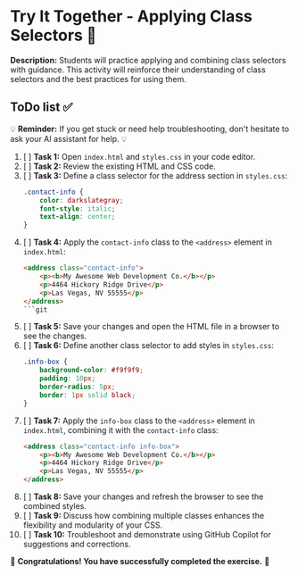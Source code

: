 # Try It Together - Applying Class Selectors 🤝

**Description:**
Students will practice applying and combining class selectors with guidance. This activity will reinforce their understanding of class selectors and the best practices for using them.

## ToDo list ✅

💡 **Reminder:** If you get stuck or need help troubleshooting, don't hesitate to ask your AI assistant for help. 💡

1. [ ] **Task 1:** Open `index.html` and `styles.css` in your code editor.
2. [ ] **Task 2:** Review the existing HTML and CSS code.
3. [ ] **Task 3:** Define a class selector for the address section in `styles.css`:
    ```css
    .contact-info {
        color: darkslategray;
        font-style: italic;
        text-align: center;
    }
    ```
4. [ ] **Task 4:** Apply the `contact-info` class to the `<address>` element in `index.html`:
    ```html
    <address class="contact-info">
        <p><b>My Awesome Web Development Co.</b></p>
        <p>4464 Hickory Ridge Drive</p>
        <p>Las Vegas, NV 55555</p>
    </address>
    ```git 
5. [ ] **Task 5:** Save your changes and open the HTML file in a browser to see the changes.
6. [ ] **Task 6:** Define another class selector to add styles in `styles.css`:
    ```css
    .info-box {
        background-color: #f9f9f9;
        padding: 10px;
        border-radius: 5px;
        border: 1px solid black;
    }
    ```
7. [ ] **Task 7:** Apply the `info-box` class to the `<address>` element in `index.html`, combining it with the `contact-info` class:
    ```html
    <address class="contact-info info-box">
        <p><b>My Awesome Web Development Co.</b></p>
        <p>4464 Hickory Ridge Drive</p>
        <p>Las Vegas, NV 55555</p>
    </address>
    ```
8. [ ] **Task 8:** Save your changes and refresh the browser to see the combined styles.
9. [ ] **Task 9:** Discuss how combining multiple classes enhances the flexibility and modularity of your CSS.
10. [ ] **Task 10:** Troubleshoot and demonstrate using GitHub Copilot for suggestions and corrections.

🌟 **Congratulations! You have successfully completed the exercise.** 🌟